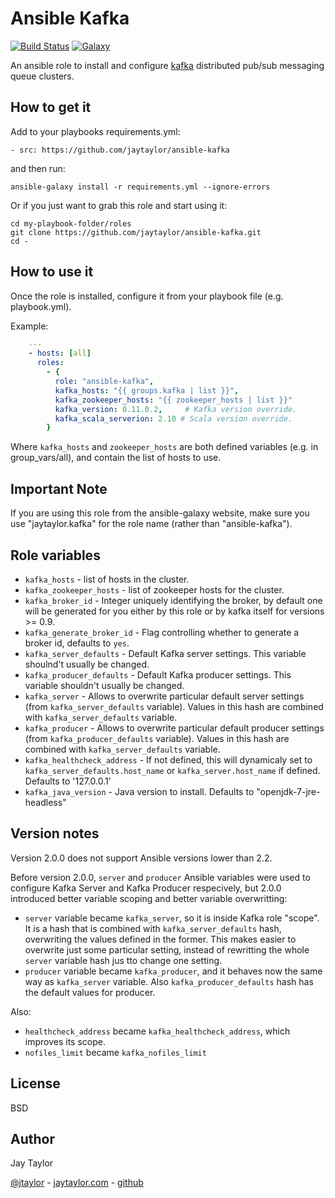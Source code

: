 # Ansible Kafka

[![Build Status](https://travis-ci.org/jaytaylor/ansible-kafka.svg?branch=master)](https://travis-ci.org/jaytaylor/ansible-kafka)
[![Galaxy](https://img.shields.io/badge/galaxy-jaytaylor.kafka-blue.svg)](https://galaxy.ansible.com/list#/roles/4083)

An ansible role to install and configure [kafka](https://kafka.apache.org/) distributed pub/sub messaging queue clusters.


## How to get it

Add to your playbooks requirements.yml:

    - src: https://github.com/jaytaylor/ansible-kafka

and then run:

    ansible-galaxy install -r requirements.yml --ignore-errors

Or if you just want to grab this role and start using it:

    cd my-playbook-folder/roles
    git clone https://github.com/jaytaylor/ansible-kafka.git
    cd -

## How to use it

Once the role is installed, configure it from your playbook file (e.g. playbook.yml).

Example:

```yml
    ---
    - hosts: [all]
      roles:
        - {
          role: "ansible-kafka",
          kafka_hosts: "{{ groups.kafka | list }}",
          kafka_zookeeper_hosts: "{{ zookeeper_hosts | list }}"
          kafka_version: 0.11.0.2,     # Kafka version override.
          kafka_scala_serverion: 2.10 # Scala version override.
        }
```

Where `kafka_hosts` and `zookeeper_hosts` are both defined variables
(e.g. in group_vars/all), and contain the list of hosts to use.

## Important Note

If you are using this role from the ansible-galaxy website, make sure you use "jaytaylor.kafka" for the role name (rather than "ansible-kafka").

## Role variables

- `kafka_hosts` - list of hosts in the cluster.
- `kafka_zookeeper_hosts` - list of zookeeper hosts for the cluster.
- `kafka_broker_id` - Integer uniquely identifying the broker, by default one will be generated for you either by this role or by kafka itself for versions >= 0.9.
- `kafka_generate_broker_id` - Flag controlling whether to generate a broker id, defaults to `yes`.
- `kafka_server_defaults` - Default Kafka server settings. This variable shoulnd't usually be changed.
- `kafka_producer_defaults` - Default Kafka producer settings. This variable shouldn't usually be changed.
- `kafka_server` - Allows to overwrite particular default server settings (from `kafka_server_defaults` variable). Values in this hash are combined with `kafka_server_defaults` variable.
- `kafka_producer` - Allows to overwrite particular default producer settings (from `kafka_producer_defaults` variable). Values in this hash are combined with `kafka_server_defaults` variable.
- `kafka_healthcheck_address` - If not defined, this will dynamicaly set to `kafka_server_defaults.host_name` or `kafka_server.host_name` if defined. Defaults to '127.0.0.1'
- `kafka_java_version` - Java version to install. Defaults to "openjdk-7-jre-headless"

## Version notes

Version 2.0.0 does not support Ansible versions lower than 2.2.

Before version 2.0.0, `server` and `producer` Ansible variables were used to configure Kafka Server and Kafka Producer respecively, but 2.0.0 introduced better variable scoping and better variable overwritting:

- `server` variable became `kafka_server`, so it is inside Kafka role "scope". It is a hash that is combined with `kafka_server_defaults` hash, overwriting the values defined in the former. This makes easier to overwrite just some particular setting, instead of rewritting the whole `server` variable hash jus tto change one setting.
- `producer` variable became `kafka_producer`, and it behaves now the same way as `kafka_server` variable. Also `kafka_producer_defaults` hash has the default values for producer.

Also:

- `healthcheck_address` became `kafka_healthcheck_address`, which improves its scope.
- `nofiles_limit` became `kafka_nofiles_limit`

## License

BSD

## Author

Jay Taylor

[@jtaylor](https://twitter.com/jtaylor) - [jaytaylor.com](http://jaytaylor.com) - [github](https://github.com/jaytaylor)
